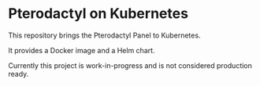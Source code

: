 # Pterodactyl on Kubernetes

This repository brings the Pterodactyl Panel to Kubernetes.

It provides a Docker image and a Helm chart.

Currently this project is work-in-progress and is not considered production ready.